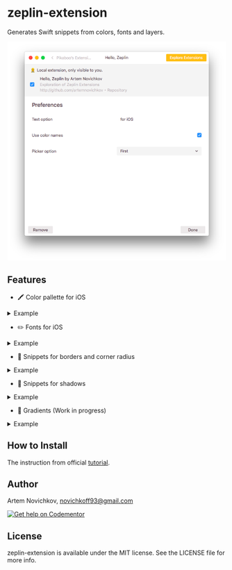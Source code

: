 # zeplin-extension
Generates Swift snippets from colors, fonts and layers.

<p align="center">
<img src=".github/screenshot.png" />
</p>

## Features

- 🖍 Color pallette for iOS

<details><summary>Example</summary>
<p>

```swift
import UIKit

extension UIColor {

    static let electricBlue = UIColor(red: 0/255, green: 86/255, blue: 255/255, alpha: 1)
}
```

</p>
</details>

- ✏️ Fonts for iOS

<details><summary>Example</summary>
<p>

```swift
import UIKit

extension UIFont {

    static func BloggerSansBold(ofSize: CGFloat) -> UIFont {
        return UIFont(name: "BloggerSans-Bold", size: size)!
    }
}
```

</p>
</details>

- 🚧 Snippets for borders and corner radius

<details><summary>Example</summary>
<p>

```swift
view.layer.borderWidth = 4
view.layer.borderColor = UIColor.white.cgColor
view.layer.cornerRadius = 40
```

</p>
</details>

- 🌚 Snippets for shadows

<details><summary>Example</summary>
<p>

```swift
view.layer.shadowColor = UIColor.black8.cgColor
view.layer.shadowOffset = CGSize(width: 0, height: 4)
view.layer.shadowRadius = 8
```

</p>
</details>

- 🎨 Gradients (Work in progress)

<details><summary>Example</summary>
<p>

```swift
let gradientLayer = CAGradientLayer()
gradientLayer.frame = view.bounds
gradientLayer.startPoint = CGPoint(x: 0.0, y: 0.5)
gradientLayer.endPoint = CGPoint(x: 1.0, y: 0.5)
gradientLayer.colors = [UIColor.lightishRed.cgColor, UIColor.barbiePink.cgColor]
gradientLayer.locations = [0, 1]
view.layer.insertSublayer(gradientLayer, at: 0)
```

</p>
</details>

## How to Install

The instruction from official [tutorial](https://github.com/zeplin/zeplin-extension-documentation/blob/master/tutorial.md#adding-a-local-extension).

## Author

Artem Novichkov, novichkoff93@gmail.com

[![Get help on Codementor](https://cdn.codementor.io/badges/get_help_github.svg)](https://www.codementor.io/artemnovichkov?utm_source=github&utm_medium=button&utm_term=artemnovichkov&utm_campaign=github)

## License

zeplin-extension is available under the MIT license. See the LICENSE file for more info.
